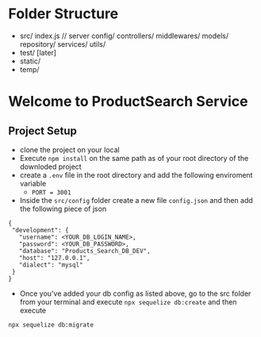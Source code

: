 # Folder Structure
   - src/
        index.js // server
        config/
        controllers/
        middlewares/
        models/
        repository/
        services/
        utils/
   - test/ [later]
   - static/
   - temp/
# Welcome to ProductSearch Service

## Project Setup
 - clone the project on your local
 - Execute `npm install` on the same path as of your root directory of the downloded project 
 - create a `.env` file in the root directory and add the following enviroment variable 
     - `PORT = 3001`
 - Inside the `src/config` folder create a new file `config.json` and then add the following piece of json
 ```
 {
  "development": {
    "username": <YOUR_DB_LOGIN_NAME>,
    "password": <YOUR_DB_PASSWORD>,
    "database": "Products_Search_DB_DEV",
    "host": "127.0.0.1",
    "dialect": "mysql"
  }
}

 ```
  - Once you've added your db config as listed above, go to the src folder from your terminal and execute `npx sequelize db:create`
  and then execute

  `npx sequelize db:migrate`
```
